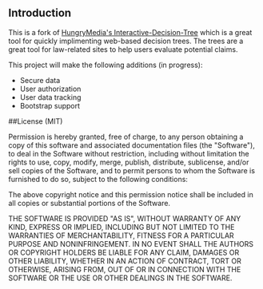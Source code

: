 ## Introduction

This is a fork of [HungryMedia's Interactive-Decision-Tree](https://github.com/hungrymedia/interactive-decision-tree)
which is a great tool for quickly implimenting web-based decision trees.  The trees are a great tool for law-related sites to
help users evaluate potential claims.

This project will make the following additions (in progress):

* Secure data
* User authorization
* User data tracking
* Bootstrap support 

##License (MIT)

Permission is hereby granted, free of charge, to any person obtaining a copy of this software and associated documentation files (the "Software"), to deal in the Software without restriction, including without limitation the rights to use, copy, modify, merge, publish, distribute, sublicense, and/or sell copies of the Software, and to permit persons to whom the Software is furnished to do so, subject to the following conditions:

The above copyright notice and this permission notice shall be included in all copies or substantial portions of the Software.

THE SOFTWARE IS PROVIDED "AS IS", WITHOUT WARRANTY OF ANY KIND, EXPRESS OR IMPLIED, INCLUDING BUT NOT LIMITED TO THE WARRANTIES OF MERCHANTABILITY, FITNESS FOR A PARTICULAR PURPOSE AND NONINFRINGEMENT. IN NO EVENT SHALL THE AUTHORS OR COPYRIGHT HOLDERS BE LIABLE FOR ANY CLAIM, DAMAGES OR OTHER LIABILITY, WHETHER IN AN ACTION OF CONTRACT, TORT OR OTHERWISE, ARISING FROM, OUT OF OR IN CONNECTION WITH THE SOFTWARE OR THE USE OR OTHER DEALINGS IN THE SOFTWARE.
